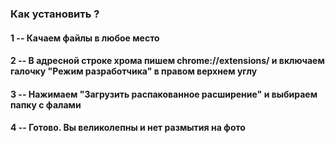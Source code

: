 ### Как установить ?

#### 1 -- Качаем файлы в любое место

#### 2 -- В адресной строке хрома пишем chrome://extensions/ и включаем галочку "Режим разработчика" в правом верхнем углу

#### 3 -- Нажимаем "Загрузить распакованное расширение" и выбираем папку с фалами

#### 4 -- Готово. Вы великолепны и нет размытия на фото
